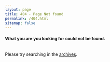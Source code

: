```yaml
---
layout: page
title: 404 - Page Not found
permalink: /404.html
sitemap: false
---
```

  <h4>What you are you looking for could not be found.</h4>
  <br>Please try searching in the <a href="{{ site.baseurl }}/only/">archives</a>.





  
 
